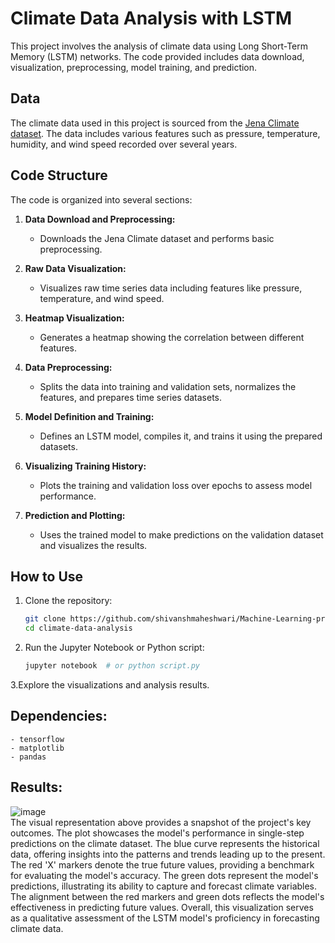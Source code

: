 # Climate Data Analysis with LSTM

This project involves the analysis of climate data using Long Short-Term Memory (LSTM) networks. The code provided includes data download, visualization, preprocessing, model training, and prediction.

## Data

The climate data used in this project is sourced from the [Jena Climate dataset](https://storage.googleapis.com/tensorflow/tf-keras-datasets/jena_climate_2009_2016.csv.zip). The data includes various features such as pressure, temperature, humidity, and wind speed recorded over several years.

## Code Structure

The code is organized into several sections:

1. **Data Download and Preprocessing:**
   - Downloads the Jena Climate dataset and performs basic preprocessing.

2. **Raw Data Visualization:**
   - Visualizes raw time series data including features like pressure, temperature, and wind speed.

3. **Heatmap Visualization:**
   - Generates a heatmap showing the correlation between different features.

4. **Data Preprocessing:**
   - Splits the data into training and validation sets, normalizes the features, and prepares time series datasets.

5. **Model Definition and Training:**
   - Defines an LSTM model, compiles it, and trains it using the prepared datasets.

6. **Visualizing Training History:**
   - Plots the training and validation loss over epochs to assess model performance.

7. **Prediction and Plotting:**
   - Uses the trained model to make predictions on the validation dataset and visualizes the results.

## How to Use

1. Clone the repository:

   ```bash
   git clone https://github.com/shivanshmaheshwari/Machine-Learning-projects/tree/main/weather%20prediction
   cd climate-data-analysis
    ```
2. Run the Jupyter Notebook or Python script:

    ```bash
    jupyter notebook  # or python script.py
    ```

3.Explore the visualizations and analysis results.

## **Dependencies:**
    - tensorflow
    - matplotlib
    - pandas
## **Results:**
![image](https://github.com/shivanshmaheshwari/Machine-Learning-projects/assets/78491674/5fe76697-0d75-42a8-a973-ee0775977b06)\
The visual representation above provides a snapshot of the project's key outcomes. The plot showcases the model's performance in single-step predictions on the climate dataset. The blue curve represents the historical data, offering insights into the patterns and trends leading up to the present. The red 'X' markers denote the true future values, providing a benchmark for evaluating the model's accuracy. The green dots represent the model's predictions, illustrating its ability to capture and forecast climate variables. The alignment between the red markers and green dots reflects the model's effectiveness in predicting future values. Overall, this visualization serves as a qualitative assessment of the LSTM model's proficiency in forecasting climate data.







